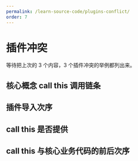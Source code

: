 ```yaml
---
permalink: /learn-source-code/plugins-conflict/
order: 7
---
```


# 插件冲突

等待把上次的 3 个内容，3 个插件冲突的举例都列出来。

## 核心概念 call this 调用链条

## 插件导入次序

## call this 是否提供

## call this 与核心业务代码的前后次序
